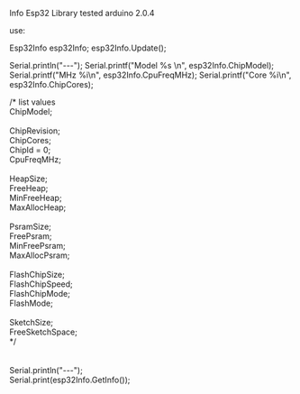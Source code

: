Info Esp32 Library
tested arduino 2.0.4

use:

Esp32Info esp32Info;
esp32Info.Update();
  
  Serial.println("---");
  Serial.printf("Model %s \n", esp32Info.ChipModel);
  Serial.printf("MHz %i\n", esp32Info.CpuFreqMHz);
  Serial.printf("Core %i\n", esp32Info.ChipCores);

  /*
  list values <br>
  ChipModel; <br>                  
  ChipRevision; <br>
  ChipCores; <br>
  ChipId = 0; <br>
  CpuFreqMHz; <br>
 <br>
  HeapSize; <br>
  FreeHeap; <br>
  MinFreeHeap; <br>
  MaxAllocHeap; <br>
 <br>
  PsramSize; <br>
  FreePsram; <br>
  MinFreePsram; <br>
  MaxAllocPsram; <br>
 <br>
  FlashChipSize; <br>
  FlashChipSpeed; <br>
  FlashChipMode; <br>
  FlashMode; <br>
 <br>
  SketchSize; <br>
  FreeSketchSpace; <br>
  */ <br>
 <br>
 <br>
  Serial.println("---"); <br>
  Serial.print(esp32Info.GetInfo()); 
